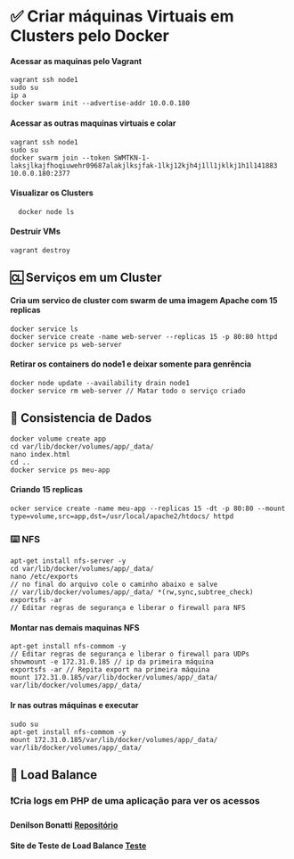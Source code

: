 #  ✅ Criar máquinas Virtuais em Clusters pelo Docker
#### Acessar as maquinas pelo Vagrant
    vagrant ssh node1
    sudo su
    ip a
    docker swarm init --advertise-addr 10.0.0.180
#### Acessar as outras maquinas virtuais e colar
    vagrant ssh node1
    sudo su
    docker swarm join --token SWMTKN-1-laksjlkajfhoqiuwehr09687alakjlksjfak-1lkj12kjh4j1ll1jklkj1h1l141883 10.0.0.180:2377
#### Visualizar os Clusters
      docker node ls
#### Destruir VMs
    vagrant destroy
## 🆑 Serviços em um Cluster
#### Cria um servico de cluster com swarm de uma imagem Apache com 15 replicas
    docker service ls
    docker service create -name web-server --replicas 15 -p 80:80 httpd
    docker service ps web-server
#### Retirar os containers do node1 e deixar somente para genrência
    docker node update --availability drain node1
    docker service rm web-server // Matar todo o serviço criado
## 🔴 Consistencia de Dados
    docker volume create app
    cd var/lib/docker/volumes/app/_data/
    nano index.html
    cd ..
    docker service ps meu-app
#### Criando 15 replicas
    ocker service create -name meu-app --replicas 15 -dt -p 80:80 --mount type=volume,src=app,dst=/usr/local/apache2/htdocs/ httpd
### ⌨️ NFS
    apt-get install nfs-server -y
    cd var/lib/docker/volumes/app/_data/
    nano /etc/exports
    // no final do arquivo cole o caminho abaixo e salve
    // var/lib/docker/volumes/app/_data/ *(rw,sync,subtree_check)
    exportsfs -ar
    // Editar regras de segurança e liberar o firewall para NFS
#### Montar nas demais maquinas NFS
    apt-get install nfs-commom -y
    // Editar regras de segurança e liberar o firewall para UDPs
    showmount -e 172.31.0.185 // ip da primeira máquina
    exportsfs -ar // Repita export na primeira máquina
    mount 172.31.0.185/var/lib/docker/volumes/app/_data/ var/lib/docker/volumes/app/_data/
#### Ir nas outras máquinas e executar
    sudo su
    apt-get install nfs-commom -y
    mount 172.31.0.185/var/lib/docker/volumes/app/_data/ var/lib/docker/volumes/app/_data/
## 🔘 Load Balance
### ❗️Cria logs em PHP de uma aplicação para ver os acessos
#### Denilson Bonatti [Repositório](https://github.com/denilsonbonatti/docker-app-cluster)
#### Site de Teste de Load Balance [Teste](https://loader.io/)

